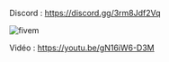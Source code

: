 Discord : https://discord.gg/3rm8Jdf2Vq

![fivem](https://i.imgur.com/hITZLd6.jpg)

Vidéo : https://youtu.be/gN16iW6-D3M
